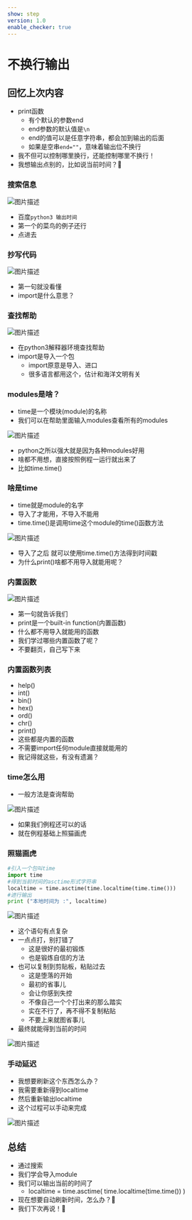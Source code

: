 ```yaml
---
show: step
version: 1.0
enable_checker: true
---
```


# 不换行输出

## 回忆上次内容

- print函数
	- 有个默认的参数end
	- end参数的默认值是`\n`
	- end的值可以是任意字符串，都会加到输出的后面
	- 如果是空串`end=""`，意味着输出位不换行
- 我不但可以控制哪里换行，还能控制哪里不换行！
- 我想输出点别的，比如说当前时间？🤔

### 搜索信息

![图片描述](https://doc.shiyanlou.com/courses/uid1190679-20210220-1613827429497)


- 百度`python3 输出时间`
- 第一个的菜鸟的例子还行
- 点进去


### 抄写代码

![图片描述](https://doc.shiyanlou.com/courses/uid1190679-20210221-1613861789161)

- 第一句就没看懂
- import是什么意思？

### 查找帮助

![图片描述](https://doc.shiyanlou.com/courses/uid1190679-20210221-1613862028290)

- 在python3解释器环境查找帮助
- import是导入一个包
	- import原意是导入、进口
	- 很多语言都用这个，估计和海洋文明有关


### modules是啥？

- time是一个模块(module)的名称
- 我们可以在帮助里面输入modules查看所有的modules

![图片描述](https://doc.shiyanlou.com/courses/uid1190679-20210221-1613862532753)

- python之所以强大就是因为各种modules好用
- 啥都不用想，直接按照例程一运行就出来了
- 比如time.time()

### 啥是time

- time就是module的名字
- 导入了才能用，不导入不能用
- time.time()是调用time这个module的time()函数方法

![图片描述](https://doc.shiyanlou.com/courses/uid1190679-20210221-1613862745607)

- 导入了之后 就可以使用time.time()方法得到时间戳
- 为什么print()啥都不用导入就能用呢？

### 内置函数

![图片描述](https://doc.shiyanlou.com/courses/uid1190679-20210221-1613862803990)

- 第一句就告诉我们
- print是一个built-in function(内置函数)
- 什么都不用导入就能用的函数
- 我们学过哪些内置函数了呢？
- 不要翻页，自己写下来


### 内置函数列表

- help()
- int()
- bin()
- hex()
- ord()
- chr()
- print()
- 这些都是内置的函数
- 不需要import任何module直接就能用的
- 我记得就这些，有没有遗漏？

### time怎么用

- 一般方法是查询帮助

![图片描述](https://doc.shiyanlou.com/courses/uid1190679-20210221-1613863270165)

- 如果我们例程还可以的话
- 就在例程基础上照猫画虎

### 照猫画虎



```python
#引入一个包叫time
import time
#得到当前时间的asctime形式字符串
localtime = time.asctime(time.localtime(time.time()))
#进行输出
print ("本地时间为 :", localtime)
```
![图片描述](https://doc.shiyanlou.com/courses/uid1190679-20210220-1613827550285)

- 这个语句有点复杂
- 一点点打，别打错了
	- 这是很好的最初锻炼
	- 也是锻炼自信的方法
- 也可以复制到剪贴板，粘贴过去
	- 这是堕落的开始
	- 最初的省事儿
	- 会让你感到失控
	- 不像自己一个个打出来的那么踏实
	- 实在不行了，再不得不复制粘贴
	- 不要上来就图省事儿
- 最终就能得到当前的时间


![图片描述](https://doc.shiyanlou.com/courses/uid1190679-20210220-1613827777505)


### 手动延迟

- 我想要刷新这个东西怎么办？
- 我需要重新得到localtime
- 然后重新输出localtime
- 这个过程可以手动来完成

![图片描述](https://doc.shiyanlou.com/courses/uid1190679-20210220-1613828001075)


## 总结

- 通过搜索
- 我们学会导入module
- 我们可以输出当前的时间了
	- localtime = time.asctime( time.localtime(time.time()) )
- 现在想要自动刷新时间，怎么办？🤔
- 我们下次再说！👋